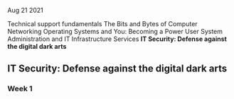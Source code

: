 Aug 21 2021

>
Technical support fundamentals
The Bits and Bytes of Computer Networking
Operating Systems and You: Becoming a Power User
System Administration and IT Infrastructure Services
**IT Security: Defense against the digital dark arts**

## IT Security: Defense against the digital dark arts

### Week 1








